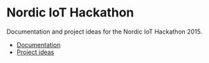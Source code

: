 # Nordic IoT Hackathon
Documentation and project ideas for the Nordic IoT Hackathon 2015.

* [Documentation](documentation.md)
* [Project ideas](project-ideas.md)
